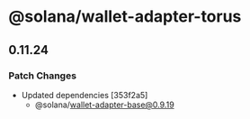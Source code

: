 # @solana/wallet-adapter-torus

## 0.11.24

### Patch Changes

-   Updated dependencies [353f2a5]
    -   @solana/wallet-adapter-base@0.9.19
